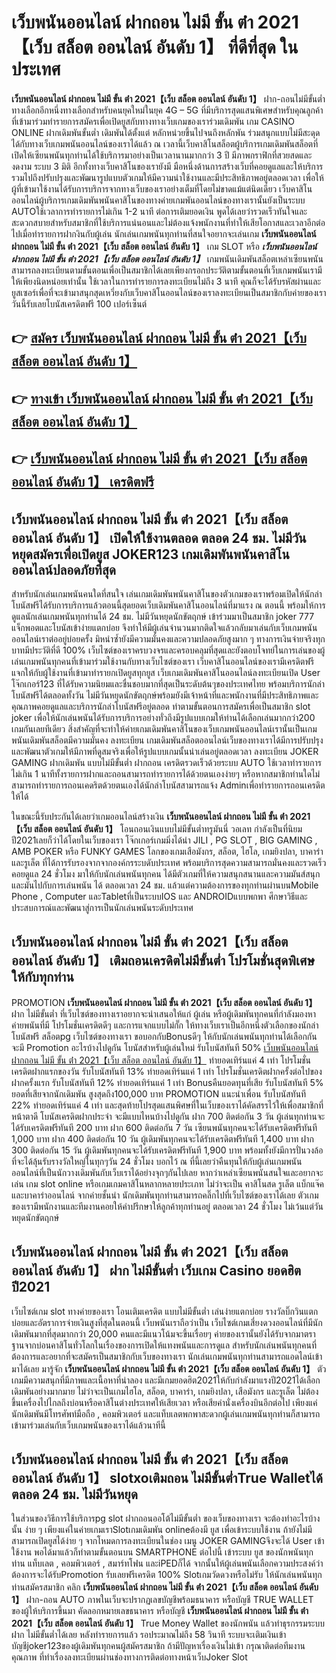 # เว็บพนันออนไลน์ ฝากถอน ไม่มี ขั้น ต่ํา 2021【เว็บ สล็อต ออนไลน์ อันดับ 1】  ที่ดีที่สุด ในประเทศ

**เว็บพนันออนไลน์ ฝากถอน ไม่มี ขั้น ต่ํา 2021【เว็บ สล็อต ออนไลน์ อันดับ 1】** ฝาก-ถอนไม่มีขั้นต่ำ  ทางเลือกอีกหนึ่งทางเลือกสำหรับคนยุคใหม่ในยุค 4G – 5G ที่มีบริการสุดแสนพิเศษสำหรับคุณลูกค้าที่เข้ามาร่วมทำรายการสมัครเพื่อเปิดยูสกับทางทางเว็บเกมของเราร่วมเดิมพัน เกม CASINO ONLINE ฝากเดิมพันขั้นต่ำ เดิมพันได้ตั้งแต่ หลักหน่วยขึ้นไปจนถึงหลักพัน ร่วมสนุกแบบไม่มีสะดุดได้กับทางเว็บเกมพนันออนไลน์ของเราได้แล้ว ณ เวลานี้เว็บคาสิโนสล็อตผู้บริการเกมเดิมพันสล็อตที่เปิดให้เซียนพนันทุกท่านได้ใช้บริการมาอย่างเป็นเวลานานมากกว่า 3 ปี มีภาพกราฟิกที่สวยสดและงดงาม ระบบ 3 มิติ
อีกทั้งทางเว็บคาสิโนของเรายังมี มือหนึ่งด้านการสร้างเว็บที่คอยดูแลและให้บริการ  รวมไปถึงปรับปรุงและพัฒนารูปแบบตัวเกมให้มีความน่าใช้งานและมีประสิทธิภาพอยู่ตลอดเวลา เพื่อให้ผู้ที่เข้ามาใช้งานได้รับการบริการจากทางเว็บของเราอย่างเต็มที่โดยไม่ขาดแม้แต่นิดเดียว เว็บคาสิโนออนไลน์ผู้บริการเกมเดิมพันพนันคาสิโนของทางค่ายเกมพันออนไลน์ของทางเรานั้นยังเป็นระบบ AUTOใช้เวลาการทำรายการไม่เกิน 1-2 นาที ต่อการเติมยอดเงิน พูดได้เลยว่ารวดเร็วทันใจและสะดวกสบายสำหรับสมาชิกที่ใช้บริการแน่นอนและไม่ต้องแจ้งพนักงานที่ทำให้เสียโอกาสและเวลาอีกต่อไปเมื่อทำรายการฝากงินกับผู้เล่น
นักเล่นเกมพนันทุกท่านที่สนใจอยากจะเล่นเกม **เว็บพนันออนไลน์ ฝากถอน ไม่มี ขั้น ต่ํา 2021【เว็บ สล็อต ออนไลน์ อันดับ 1】** เกม SLOT  หรือ ***เว็บพนันออนไลน์ ฝากถอน ไม่มี ขั้น ต่ํา 2021【เว็บ สล็อต ออนไลน์ อันดับ 1】*** เกมพนันเดิมพันสล็อตเหล่าเซียนพนันสามารถลงทะเบียนตามขั้นตอนเพื่อเป็นสมาชิกได้เลยเพียงกรอกประวัติตามขั้นตอนที่เว็บเกมพนันเรามีให้เพียงนิดหน่อยเท่านั้น ใช้เวลาในการทำรายการลงทะเบียนไม่ถึง 3 นาที คุณก็จะได้รับรหัสผ่านและยูสเซอร์เพื่อที่จะเข้ามาสนุกสุดเหวี่ยงกับเว็บคาสิโนออนไลน์ของเราลงทะเบียนเป็นสมาชิกกับค่ายของเราวันนี้รับเลยโบนัสเครดิตฟรี 100 เปอร์เซ็นต์

## 👉 [สมัคร เว็บพนันออนไลน์ ฝากถอน ไม่มี ขั้น ต่ํา 2021【เว็บ สล็อต ออนไลน์ อันดับ 1】](https://archa888.com/)
## 👉 [ทางเข้า เว็บพนันออนไลน์ ฝากถอน ไม่มี ขั้น ต่ํา 2021【เว็บ สล็อต ออนไลน์ อันดับ 1】](https://archa888.com/)
## 👉 [เว็บพนันออนไลน์ ฝากถอน ไม่มี ขั้น ต่ํา 2021【เว็บ สล็อต ออนไลน์ อันดับ 1】 เครดิตฟรี](https://archa888.com/)

## เว็บพนันออนไลน์ ฝากถอน ไม่มี ขั้น ต่ํา 2021【เว็บ สล็อต ออนไลน์ อันดับ 1】 เปิดให้ใช้งานตลอด ตลอด 24 ชม. ไม่มีวันหยุดสมัครเพื่อเปิดยูส JOKER123 เกมเดิมพันพนันคาสิโนออนไลน์ปลอดภัยที่สุด

สำหรับนักเล่นเกมพนันคนใดที่สนใจ เล่นเกมเดิมพันพนันคาสิโนของตัวเกมของเราพร้อมเปิดให้นักล่าโบนัสฟรีได้รับการบริการแล้วตอนนี้สุดยอดเว็บเดิมพันคาสิโนออนไลน์ที่มาแรง ณ ตอนนี้ พร้อมให้การดูแลนักเล่นเกมพนันทุกท่านได้ 24 ชม. ไม่มีวันหยุดนักขัตฤกษ์ เข้าร่วมมาเป็นสมาชิก joker 777 แจ็กพอตและโบนัสเข้าง่ายแตกบ่อย จึงทำให้มีผู้เล่นจำนวนมากติดใจแล้วกลับมาเล่นกับเว็บเกมพนันออนไลน์เราต่ออยู่บ่อยครั้ง มิหนำซ้ำยังมีความมั่นคงและความปลอดภัยสูงมาก ๆ ทางการเงินจ่ายจริงทุกบาทมีประวัติที่ดี 100% เว็บไซต์ของเราครบวงจรและครอบคลุมที่สุดและยังตอบโจทย์ในการเล่นของผู้เล่นเกมพนันทุกคนที่เข้ามาร่วมใช้งานกับทางเว็บไซต์ของเรา
เว็บคาสิโนออนไลน์ของเรามีเครดิตฟรีแจกให้กับผู้ใช้งานที่เข้ามาทำรายกเปิดยูสทุกยูส เว็บเกมเดิมพันคาสิโนออนไลน์ลงทะเบียนเปิด User โจ๊กเกอร์123 ที่ได้รับความนิยมและชื่นชอบมากที่สุดเป็นระดับต้นๆของประเทศไทย พร้อมบริการนักล่าโบนัสฟรีได้ตลอดทั้งวัน ไม่มีวันหยุดนักขัตฤกษ์พร้อมยังมีเจ้าหน้าที่และพนักงานที่มีประสิทธิภาพและคุณภาพคอยดูแลและบริการนักล่าโบนัสฟรีอยู่ตลอด ทำตามขั้นตอนการสมัครเพื่อเป็นสมาชิก slot joker เพื่อให้นักเล่นพนันได้รับการบริการอย่างทั่วถึงมีรูปแบบเกมให้ท่านได้เลือกเล่นมากกว่า200 เกมกันเลยทีเดียว
สิ่งสำคัญที่จะทำให้ค่ายเกมเดิมพันคาสิโนของเว็บเกมพนันออนไลน์เรานั้นเป็นเกมพนันเดิมพันสล็อตมีความมั่นคง ลงทะเบียน  เกมเดิมพันสล็อตออนไลน์เว็บของทางเราได้มีการปรับปรุงและพัฒนาตัวเกมให้มีภาพที่ดูสมจริงเพื่อให้รูปแบบเกมนั้นน่าเล่นอยู่ตลอดเวลา ลงทะเบียน JOKER GAMING ฝากเดิมพัน แบบไม่มีขั้นต่ำ ฝากถอน เครดิตรวดเร็วด้วยระบบ AUTO ใช้เวลาทำรายการไม่เกิน 1 นาทีทั้งรายการฝากและถอนสามารถทำรายการได้ด้วยตนเองง่ายๆ หรือหากสมาชิกท่านใดไม่สามารถทำรายการถอนเคดริตด้วยตนเองได้นักล่าโบนัสสามารถแจ้ง Adminเพื่อทำรายการถอนเครดิตให้ได้

ในขณะนี้รับประกันได้เลยว่าเกมออนไลน์สร้างเงิน **เว็บพนันออนไลน์ ฝากถอน ไม่มี ขั้น ต่ํา 2021【เว็บ สล็อต ออนไลน์ อันดับ 1】** โอนถอนเงินแบบไม่มีขั้นต่ำทรูมันนี่ วอเลท กำลังเป็นที่นิยมปี2021เลยก็ว่าได้โดยในเว็บของเรา โจ๊กเกอร์เกมมิ่งได้นำ  JILI , PG SLOT , BIG GAMING , AMB POKER หรือ FUNKY GAMES โลกของเกมเสือมังกร, สล็อต, ไฮโล, เกมยิงปลา, บาคาร่า และรูเล็ต ที่ได้การรับรองจากจากองค์กรระบดับประเทศ พร้อมบริการสุดความสามารถมั่นคงและรวดเร็วคอยดูแล 24 ชั่วโมง มาให้กับนักเล่นพนันทุกคน ได้มีตัวเกมที่ให้ความสนุกสนานและความมันส์สนุกและมันไปกับการเล่นพนัน ได้ ตลอดเวลา 24 ชม. แล้วแต่ความต้องการของทุกท่านผ่านบนMobile Phone , Computer และTabletที่เป็นระบบIOS และ ANDROIDแบบพกพา ศึกษาวิธีและประสบการณ์และพัฒนาสู่การเป็นนักเล่นพนันระดับประเทศ

## เว็บพนันออนไลน์ ฝากถอน ไม่มี ขั้น ต่ํา 2021【เว็บ สล็อต ออนไลน์ อันดับ 1】 เติมถอนเครดิตไม่มีขั้นต่ำ โปรโมชั่นสุดพิเศษให้กับทุกท่าน

 PROMOTION  **เว็บพนันออนไลน์ ฝากถอน ไม่มี ขั้น ต่ํา 2021【เว็บ สล็อต ออนไลน์ อันดับ 1】** ฝาก ไม่มีขั้นต่ำ ที่เว็บไซต์ของทางเราอยากจะนำเสนอให้แก่  ผู้เล่น หรือผู้เดิมพันทุกคนที่กำลังมองหาค่ายพนันที่มี โปรโมชั่นเครดิตดีๆ และการแจกแบบไม่กั๊ก ให้ทางเว็บเราเป็นอีกหนึ่งตัวเลือกของนักล่าโบนัสฟรี สล็อตpg เว็บไซต์ของทางเรา ขอบอกกับBonusดีๆ ให้กับนักเล่นพนันทุกท่านได้เลือกกัน จะมี Promotion อะไรบ้างไปดูกัน
โบนัสสำหรับผู้เล่นใหม่ รับโบนัสทันที 50% [เว็บพนันออนไลน์ ฝากถอน ไม่มี ขั้น ต่ํา 2021【เว็บ สล็อต ออนไลน์ อันดับ 1】](https://archa888.com/) ทำยอดเทิร์นแค่ 4 เท่า
โปรโมชั่นเครดิตฝากแรกของวัน รับโบนัสทันที 13% ทำยอดเทิร์นแค่ 1 เท่า
โปรโมชั่นเครดิตฝากครั้งต่อไปของฝากครั้งแรก รับโบนัสทันที 12% ทำยอดเทิร์นแค่ 1 เท่า
Bonusคืนยอดทุนที่เสีย รับโบนัสทันที 5% ยอดที่เสียจากนักเดิมพัน สูงสุดถึง100,000 บาท
 PROMOTION แนะนำเพื่อน รับโบนัสทันที 22% ทำยอดเทิร์นแค่ 4 เท่า
และสุดท้ายโปรสุดแสนพิศษที่ในเว็บของเราได้คัดสรรไว้ให้เพื่อสมาชิกที่หน้าตาดี โบนัสเครดิตฝากประจำ จะมีแบบไหนบ้างไปดูกัน
ฝาก 700 ติดต่อกัน 3 วัน ผู้เล่นทุกท่านจะได้รับเครดิตฟรีทันที 200 บาท
ฝาก 600 ติดต่อกัน 7 วัน เซียนพนันทุกคนจะได้รับเครดิตฟรีทันที 1,000 บาท
ฝาก 400 ติดต่อกัน 10 วัน ผู้เดิมพันทุกคนจะได้รับเครดิตฟรีทันที 1,400 บาท
ฝาก 300 ติดต่อกัน 15 วัน ผู้เดิมพันทุกคนจะได้รับเครดิตฟรีทันที 1,900 บาท
พร้อมทั้งยังมีการปั่นวงล้อที่จะได้ลุ้นรับรางวัลใหญ่ในทุกๆวัน 24 ชั่วโมง บอกไว้ ณ ที่นี้เลยว่าคืนทุนให้กับผู้เล่นเกมพนันออนไลน์ที่เป็นนักวางเดิมพันกับเว็บเราได้อย่างจุกๆกันไปเลย หากว่าเหล่าเซียนพนันสนใจและอยากจะเล่น เกม slot online หรือเกมเกมคาสิโนหลากหลายประเภท ไม่ว่าจะเป็น คาสิโนสด รูเล็ต แบ็กแจ๊ค และบาคาร่าออนไลน์ จากค่ายชั้นนำ นักเดิมพันทุกท่านสามารถคลิ๊กไปที่เว็บไซต์ของเราได้เลย ตัวเกมของเรามีพนักงานและทีมงานคอยให้คำปรึกษาให้ลูกค้าทุกท่านอยู่ ตลอดเวลา 24 ชั่วโมง ไม่เว้นแต่วันหยุดนักขัตฤกษ์

## เว็บพนันออนไลน์ ฝากถอน ไม่มี ขั้น ต่ํา 2021【เว็บ สล็อต ออนไลน์ อันดับ 1】 ฝาก ไม่มีขั้นต่ำ  เว็บเกม Casino ยอดฮิตปี2021

เว็บไซต์เกม slot ทางค่ายของเรา โอนเติมเครดิต แบบไม่มีขั้นต่ำ เล่นง่ายแตกบ่อย รางวัลบิ๊กวินแตกบ่อยและอัตราการจ่ายเงินสูงที่สุดในตอนนี้ เว็บพนันเราถือว่าเป็น เว็บไซต์เกมเสี่ยงดวงออนไลน์ที่มีนักเดิมพันมากที่สุดมากกว่า 20,000 คนและมีแนวโน้มจะขึ้นเรื่อยๆ ค่ายของเรานั้นยังได้รับจากมาตราฐานจากบ่อนคาสิโนทั่วโลกในเรื่องของการเปิดให้แทงพนันและการดูแล สำหรับนักเล่นพนันทุกคนที่ต้องการและอยากที่จะสมัครเป็นสมาชิกกับเว็บของทางเรา นักเล่นเกมพนันทุกท่านสามารถแอดไลน์เข้ามาได้เลย
	มารู้จัก **เว็บพนันออนไลน์ ฝากถอน ไม่มี ขั้น ต่ํา 2021【เว็บ สล็อต ออนไลน์ อันดับ 1】** ตัวเกมมีความสนุกที่มีภาพและเนื้อหาที่น่าลอง และมีเกมยอดฮิต2021ให้กับกำลังมาแรงปี2021ได้เลือกเดิมพันอย่างมากมาย  ไม่ว่าจะเป็นเกมไฮโล, สล็อต, บาคาร่า, เกมยิงปลา, เสือมังกร และรูเล็ต ไม่ต้องขึ้นเครื่องไปไกลถึงบ่อนหรือคาสิโนต่างประเทศให้เสียเวลา หรือเสียค่านั่งเครื่องบินอีกต่อไป เพียงแค่นักเดิมพันมีโทรศัพท์มือถือ , คอมพิวเตอร์ และแท็บเลตพกพาสะดวกผู้เล่นเกมพนันทุกท่านก็สามารถเข้ามาร่วมเล่นกับเว็บเกมพนันของเราได้แล้วนาทีนี้

## เว็บพนันออนไลน์ ฝากถอน ไม่มี ขั้น ต่ํา 2021【เว็บ สล็อต ออนไลน์ อันดับ 1】 slotxoเติมถอน ไม่มีขั้นต่ำTrue Walletได้ตลอด 24 ชม. ไม่มีวันหยุด

ในส่วนของวิธีการใช้บริการpg slot ฝากถอนออโต้ไม่มีขั้นต่ำ ของเว็บของทางเรา จะต้องทำอะไรบ้างนั้น ง่าย ๆ เพียงแค่ในค่ายเกมเราSlotเกมเดิมพัน onlineต้องมี ยูส เพื่อเข้าระบบใช้งาน ถ้ายังไม่มีสามารถเปิดยูสได้ง่าย ๆ จากโหมดการลงทะเบียนในช่อง เมนู JOKER GAMINGจึงจะได้ User เข้าใช้งาน พอได้มาแล้วก็ทำตามขั้นตอนบน SMARTPHONE ต่อไปนี้
เข้าระบบ ยูส  ของนักพนันทุกท่าน แท็บเลต , คอมพิวเตอร์ , สมาร์ทโฟน และiPEDก็ได้
จากนั้นให้ผู้เล่นพนันเลือกความประสงค์ว่า ต้องการจะได้รับPromotion รับเลยฟรีเครดิต 100% Slotเกมวัดดวงหรือไม่รับ
ให้นักเล่นพนันทุกท่านสมัครสมาชิก คลิก **เว็บพนันออนไลน์ ฝากถอน ไม่มี ขั้น ต่ํา 2021【เว็บ สล็อต ออนไลน์ อันดับ 1】** ฝาก-ถอน AUTO ภาพในเว็บจะปรากฏเลขบัญชีพร้อมธนาคาร หรือบัญชี TRUE WALLET ของผู้ให้บริการขึ้นมา
คัดลอกหมายเลขธนาคาร หรือบัญชี **เว็บพนันออนไลน์ ฝากถอน ไม่มี ขั้น ต่ํา 2021【เว็บ สล็อต ออนไลน์ อันดับ 1】** True Money Wallet ของนักพนัน แล้วทำธุรกรรมระบบฝาก ไม่มีขั้นต่ำได้เลย
หลังทำรายการแล้ว รอประมาณไม่ถึง 58 วินาที ระบบจะเติมเงินเข้าบัญชีjoker123ของผู้เดิมพันทุกคนผู้สมัครสมาชิก
ถ้ามีปัญหาเรื่องเงินไม่เข้า กรุณาติดต่อทีมงานคุณภาพ ที่ทำเรื่องลงทะเบียนผ่านช่องทางการติดต่อทางหน้าเว็บJoker Slot



